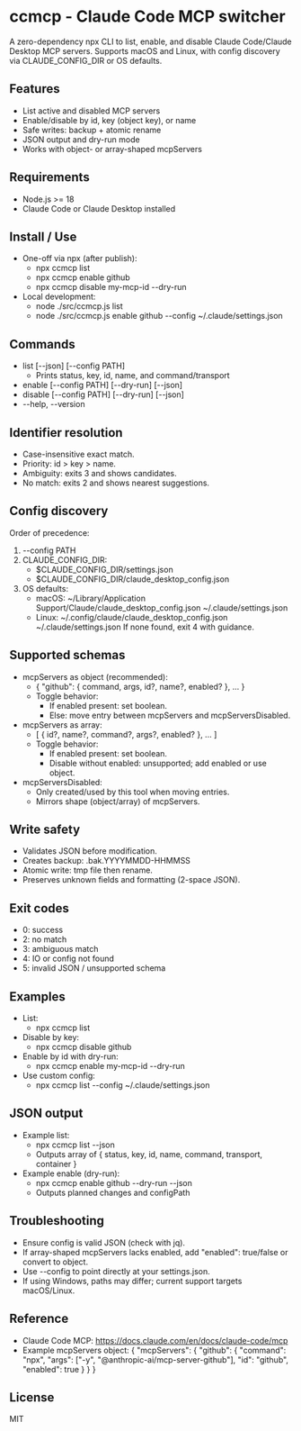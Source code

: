 # ccmcp - Claude Code MCP switcher

A zero-dependency npx CLI to list, enable, and disable Claude Code/Claude Desktop MCP servers.
Supports macOS and Linux, with config discovery via CLAUDE_CONFIG_DIR or OS defaults.

## Features
- List active and disabled MCP servers
- Enable/disable by id, key (object key), or name
- Safe writes: backup + atomic rename
- JSON output and dry-run mode
- Works with object- or array-shaped mcpServers

## Requirements
- Node.js >= 18
- Claude Code or Claude Desktop installed

## Install / Use
- One-off via npx (after publish):
  - npx ccmcp list
  - npx ccmcp enable github
  - npx ccmcp disable my-mcp-id --dry-run
- Local development:
  - node ./src/ccmcp.js list
  - node ./src/ccmcp.js enable github --config ~/.claude/settings.json

## Commands
- list [--json] [--config PATH]
  - Prints status, key, id, name, and command/transport
- enable <identifier> [--config PATH] [--dry-run] [--json]
- disable <identifier> [--config PATH] [--dry-run] [--json]
- --help, --version

## Identifier resolution
- Case-insensitive exact match.
- Priority: id > key > name.
- Ambiguity: exits 3 and shows candidates.
- No match: exits 2 and shows nearest suggestions.

## Config discovery
Order of precedence:
1) --config PATH
2) CLAUDE_CONFIG_DIR:
   - $CLAUDE_CONFIG_DIR/settings.json
   - $CLAUDE_CONFIG_DIR/claude_desktop_config.json
3) OS defaults:
   - macOS: ~/Library/Application Support/Claude/claude_desktop_config.json
           ~/.claude/settings.json
   - Linux: ~/.config/claude/claude_desktop_config.json
            ~/.claude/settings.json
If none found, exit 4 with guidance.

## Supported schemas
- mcpServers as object (recommended):
  - { "github": { command, args, id?, name?, enabled? }, ... }
  - Toggle behavior:
    - If enabled present: set boolean.
    - Else: move entry between mcpServers and mcpServersDisabled.
- mcpServers as array:
  - [ { id?, name?, command?, args?, enabled? }, ... ]
  - Toggle behavior:
    - If enabled present: set boolean.
    - Disable without enabled: unsupported; add enabled or use object.
- mcpServersDisabled:
  - Only created/used by this tool when moving entries.
  - Mirrors shape (object/array) of mcpServers.

## Write safety
- Validates JSON before modification.
- Creates backup: <file>.bak.YYYYMMDD-HHMMSS
- Atomic write: tmp file then rename.
- Preserves unknown fields and formatting (2-space JSON).

## Exit codes
- 0: success
- 2: no match
- 3: ambiguous match
- 4: IO or config not found
- 5: invalid JSON / unsupported schema

## Examples
- List:
  - npx ccmcp list
- Disable by key:
  - npx ccmcp disable github
- Enable by id with dry-run:
  - npx ccmcp enable my-mcp-id --dry-run
- Use custom config:
  - npx ccmcp list --config ~/.claude/settings.json

## JSON output
- Example list:
  - npx ccmcp list --json
  - Outputs array of { status, key, id, name, command, transport, container }
- Example enable (dry-run):
  - npx ccmcp enable github --dry-run --json
  - Outputs planned changes and configPath

## Troubleshooting
- Ensure config is valid JSON (check with jq).
- If array-shaped mcpServers lacks enabled, add "enabled": true/false or convert to object.
- Use --config to point directly at your settings.json.
- If using Windows, paths may differ; current support targets macOS/Linux.

## Reference
- Claude Code MCP: https://docs.claude.com/en/docs/claude-code/mcp
- Example mcpServers object:
  {
    "mcpServers": {
      "github": {
        "command": "npx",
        "args": ["-y", "@anthropic-ai/mcp-server-github"],
        "id": "github",
        "enabled": true
      }
    }
  }

## License
MIT
